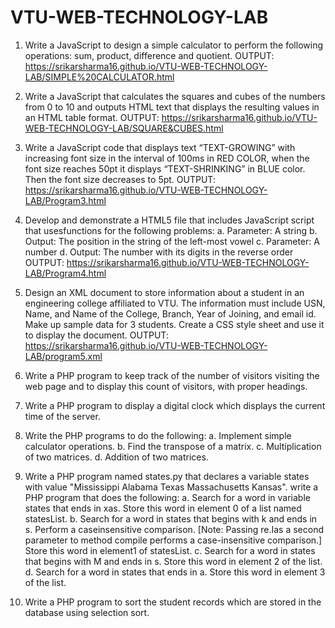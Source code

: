 # VTU-WEB-TECHNOLOGY-LAB
1. Write a JavaScript to design a simple calculator to perform the following operations: sum, product, difference and quotient. 
OUTPUT: https://srikarsharma16.github.io/VTU-WEB-TECHNOLOGY-LAB/SIMPLE%20CALCULATOR.html

2. Write a JavaScript that calculates the squares and cubes of the numbers from 0 to 10 and outputs HTML text that displays the resulting values in an HTML table format.
OUTPUT: https://srikarsharma16.github.io/VTU-WEB-TECHNOLOGY-LAB/SQUARE&CUBES.html

3. Write a JavaScript code that displays text “TEXT-GROWING” with increasing font size in the interval of 100ms in RED COLOR, when the font size reaches 50pt it displays “TEXT-SHRINKING” in BLUE color. Then the font size decreases to 5pt.
OUTPUT: https://srikarsharma16.github.io/VTU-WEB-TECHNOLOGY-LAB/Program3.html

4. Develop and demonstrate a HTML5 file that includes JavaScript script that usesfunctions for the following problems:
a. Parameter: A string
b. Output: The position in the string of the left-most vowel
c. Parameter: A number
d. Output: The number with its digits in the reverse order
OUTPUT: https://srikarsharma16.github.io/VTU-WEB-TECHNOLOGY-LAB/Program4.html

5. Design an XML document to store information about a student in an engineering college affiliated to VTU. The information must include USN, Name, and Name of the College, Branch, Year of Joining, and email id. Make up sample data for 3 students. Create a CSS style sheet and use it to display the document.
OUTPUT: https://srikarsharma16.github.io/VTU-WEB-TECHNOLOGY-LAB/program5.xml

6. Write a PHP program to keep track of the number of visitors visiting the web page and to display this count of visitors, with proper headings.

7. Write a PHP program to display a digital clock which displays the current time of the server.

8. Write the PHP programs to do the following:
a. Implement simple calculator operations.
b. Find the transpose of a matrix.
c. Multiplication of two matrices.
d. Addition of two matrices.

9. Write a PHP program named states.py that declares a variable states with value "Mississippi Alabama Texas Massachusetts Kansas". write a PHP program that does the following:
a. Search for a word in variable states that ends in xas. Store this word in element 0 of a list named statesList. 
b. Search for a word in states that begins with k and ends in s. Perform a caseinsensitive comparison. [Note: Passing re.Ias a second parameter to method compile performs a case-insensitive comparison.] Store this word in element1 of statesList.
c. Search for a word in states that begins with M and ends in s. Store this word in element 2 of the list.
d. Search for a word in states that ends in a. Store this word in element 3 of the list. 
10. Write a PHP program to sort the student records which are stored in the database using selection sort. 
